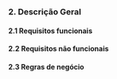 

### 2. Descrição Geral

#### 2.1 Requisitos funcionais

#### 2.2 Requisitos não funcionais

#### 2.3 Regras de negócio

